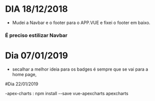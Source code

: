 # DIA 18/12/2018

- Mudei a Navbar e o footer para o APP.VUE e fixei o footer em baixo.

### É preciso estilizar Navbar

# Dia 07/01/2019

- secalhar a melhor ideia para os badges é sempre que se vai para a home page,

#Dia 22/01/2019

-apex-charts : npm install --save vue-apexcharts apexcharts
